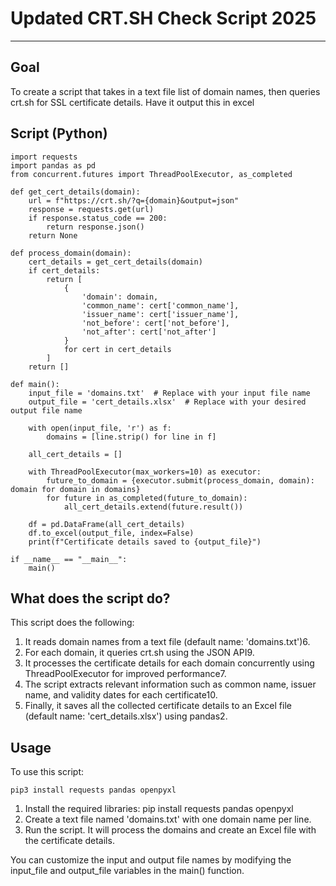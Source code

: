 # Updated CRT.SH Check Script 2025

***

## Goal
To create a script that takes in a text file list of domain names, then queries crt.sh for SSL certificate details. Have it output this in excel 

## Script (Python)
```
import requests
import pandas as pd
from concurrent.futures import ThreadPoolExecutor, as_completed

def get_cert_details(domain):
    url = f"https://crt.sh/?q={domain}&output=json"
    response = requests.get(url)
    if response.status_code == 200:
        return response.json()
    return None

def process_domain(domain):
    cert_details = get_cert_details(domain)
    if cert_details:
        return [
            {
                'domain': domain,
                'common_name': cert['common_name'],
                'issuer_name': cert['issuer_name'],
                'not_before': cert['not_before'],
                'not_after': cert['not_after']
            }
            for cert in cert_details
        ]
    return []

def main():
    input_file = 'domains.txt'  # Replace with your input file name
    output_file = 'cert_details.xlsx'  # Replace with your desired output file name

    with open(input_file, 'r') as f:
        domains = [line.strip() for line in f]

    all_cert_details = []

    with ThreadPoolExecutor(max_workers=10) as executor:
        future_to_domain = {executor.submit(process_domain, domain): domain for domain in domains}
        for future in as_completed(future_to_domain):
            all_cert_details.extend(future.result())

    df = pd.DataFrame(all_cert_details)
    df.to_excel(output_file, index=False)
    print(f"Certificate details saved to {output_file}")

if __name__ == "__main__":
    main()
```

## What does the script do?
This script does the following:
1. It reads domain names from a text file (default name: 'domains.txt')6.
2. For each domain, it queries crt.sh using the JSON API9.
3. It processes the certificate details for each domain concurrently using ThreadPoolExecutor for improved performance7.
4. The script extracts relevant information such as common name, issuer name, and validity dates for each certificate10.
5. Finally, it saves all the collected certificate details to an Excel file (default name: 'cert_details.xlsx') using pandas2.

## Usage
To use this script:
```
pip3 install requests pandas openpyxl
```
1. Install the required libraries: pip install requests pandas openpyxl
2. Create a text file named 'domains.txt' with one domain name per line.
3. Run the script. It will process the domains and create an Excel file with the certificate details.

You can customize the input and output file names by modifying the input_file and output_file variables in the main() function.
